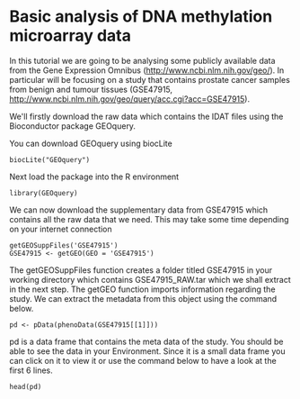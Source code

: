 # Basic analysis of DNA methylation microarray data
In this tutorial we are going to be analysing some publicly available data from the Gene Expression Omnibus (http://www.ncbi.nlm.nih.gov/geo/). In particular will be focusing on a study that contains prostate cancer samples from benign and tumour tissues (GSE47915, http://www.ncbi.nlm.nih.gov/geo/query/acc.cgi?acc=GSE47915). 

We'll firstly download the raw data which contains the IDAT files using the Bioconductor package GEOquery.

You can download GEOquery using biocLite
```
biocLite("GEOquery")
```
Next load the package into the R environment 
```
library(GEOquery)
```
We can now download the supplementary data from GSE47915 which contains all the raw data that we need. This may take some time depending on your internet connection
```
getGEOSuppFiles('GSE47915')
GSE47915 <- getGEO(GEO = 'GSE47915')
``` 

The getGEOSuppFiles function creates a folder titled GSE47915 in your working directory which contains GSE47915_RAW.tar which we shall extract in the next step. The getGEO function imports information regarding the study. We can extract the metadata from this object using the command below.
```
pd <- pData(phenoData(GSE47915[[1]]))
```
pd is a data frame that contains the meta data of the study. You should be able to see the data in your Environment. Since it is a small data frame you can click on it to view it or use the command below to have a look at the first 6 lines.
```
head(pd)
```





